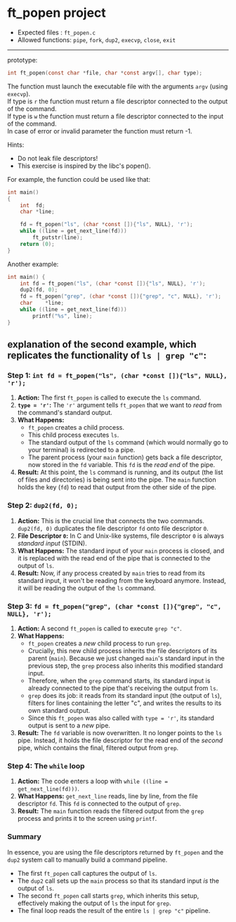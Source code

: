 # ft_popen project

- Expected files   : `ft_popen.c`
- Allowed functions: `pipe`, `fork`, `dup2`, `execvp`, `close`, `exit`

---

prototype:
```c
int ft_popen(const char *file, char *const argv[], char type);
```

The function must launch the executable file with the arguments `argv` (using `execvp`). \
If type is `r` the function must return a file descriptor connected to the output of the command.\
If type is `w` the function must return a file descriptor connected to the input of the command. \
In case of error or invalid parameter the function must return -1.

Hints:
- Do not leak file descriptors!
- This exercise is inspired by the libc's popen().

For example, the function could be used like that:

```c
int main()
{
    int  fd;
    char *line;

    fd = ft_popen("ls", (char *const []){"ls", NULL}, 'r');
    while ((line = get_next_line(fd)))
        ft_putstr(line);
    return (0);
}
```

Another example:

```c
int	main() {
	int	fd = ft_popen("ls", (char *const []){"ls", NULL}, 'r');
	dup2(fd, 0);
	fd = ft_popen("grep", (char *const []){"grep", "c", NULL}, 'r');
	char	*line;
	while ((line = get_next_line(fd)))
		printf("%s", line);
}
```



## explanation of the second example, which replicates the functionality of `ls | grep "c"`:

### Step 1: `int fd = ft_popen("ls", (char *const []){"ls", NULL}, 'r');`

1.  **Action:** The first `ft_popen` is called to execute the `ls` command.
2.  **`type = 'r'`:** The `'r'` argument tells `ft_popen` that we want to *read* from the command's standard output.
3.  **What Happens:**
    *   `ft_popen` creates a child process.
    *   This child process executes `ls`.
    *   The standard output of the `ls` command (which would normally go to your terminal) is redirected to a pipe.
    *   The parent process (your `main` function) gets back a file descriptor, now stored in the `fd` variable. This `fd` is the *read end* of the pipe.
4.  **Result:** At this point, the `ls` command is running, and its output (the list of files and directories) is being sent into the pipe. The `main` function holds the key (`fd`) to read that output from the other side of the pipe.



### Step 2: `dup2(fd, 0);`

1.  **Action:** This is the crucial line that connects the two commands. `dup2(fd, 0)` duplicates the file descriptor `fd` onto file descriptor `0`.
2.  **File Descriptor `0`:** In C and Unix-like systems, file descriptor `0` is always *standard input* (STDIN).
3.  **What Happens:** The standard input of your `main` process is closed, and it is replaced with the read end of the pipe that is connected to the output of `ls`.
4.  **Result:** Now, if any process created by `main` tries to read from its standard input, it won't be reading from the keyboard anymore. Instead, it will be reading the output of the `ls` command.



### Step 3: `fd = ft_popen("grep", (char *const []){"grep", "c", NULL}, 'r');`

1.  **Action:** A second `ft_popen` is called to execute `grep "c"`.
2.  **What Happens:**
    *   `ft_popen` creates a *new* child process to run `grep`.
    *   Crucially, this new child process inherits the file descriptors of its parent (`main`). Because we just changed `main`'s standard input in the previous step, the `grep` process also inherits this modified standard input.
    *   Therefore, when the `grep` command starts, its standard input is already connected to the pipe that's receiving the output from `ls`.
    *   `grep` does its job: it reads from its standard input (the output of `ls`), filters for lines containing the letter "c", and writes the results to its own standard output.
    *   Since this `ft_popen` was also called with `type = 'r'`, its standard output is sent to a *new* pipe.
3.  **Result:** The `fd` variable is now overwritten. It no longer points to the `ls` pipe. Instead, it holds the file descriptor for the read end of the *second* pipe, which contains the final, filtered output from `grep`.



### Step 4: The `while` loop

1.  **Action:** The code enters a loop with `while ((line = get_next_line(fd)))`.
2.  **What Happens:** `get_next_line` reads, line by line, from the file descriptor `fd`. This `fd` is connected to the output of `grep`.
3.  **Result:** The `main` function reads the filtered output from the `grep` process and prints it to the screen using `printf`.

### Summary

In essence, you are using the file descriptors returned by `ft_popen` and the `dup2` system call to manually build a command pipeline.

*   The first `ft_popen` call captures the output of `ls`.
*   The `dup2` call sets up the `main` process so that its standard input *is* the output of `ls`.
*   The second `ft_popen` call starts `grep`, which inherits this setup, effectively making the output of `ls` the input for `grep`.
*   The final loop reads the result of the entire `ls | grep "c"` pipeline.
